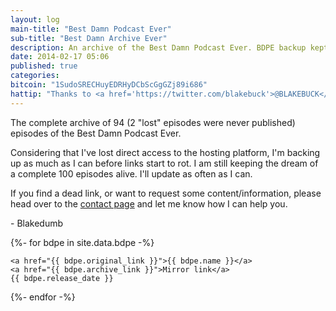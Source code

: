 ```yaml
---
layout: log
main-title: "Best Damn Podcast Ever"
sub-title: "Best Damn Archive Ever"
description: An archive of the Best Damn Podcast Ever. BDPE backup kept for the enlightenment of the alien overlords. Blake Buck holds all copyright. Posted for archival purposes only.
date: 2014-02-17 05:06
published: true
categories: 
bitcoin: "1SudoSRECHuyEDRHyDCbScGgGZj89i686"
hattip: "Thanks to <a href='https://twitter.com/blakebuck'>@BLAKEBUCK</a>, <a href='https://twitter.com/willrmiller'>@WillRMiller</a> and <a href='https://twitter.com/dojotron_jt'>@dojotron_jt</a> for bringing the HEAT" 
---
```


The complete archive of 94 (2 "lost" episodes were never published) episodes of the Best Damn Podcast Ever.<!--more-->

Considering that I've lost direct access to the hosting platform, I'm backing up as much as I can before links start to rot. I am still keeping the dream of a complete 100 episodes alive. I'll update as often as I can.

If you find a dead link, or want to request some content/information, please head over to the [contact page](https://sush.us/contact/) and let me know how I can help you.

\- Blakedumb

{%- for bdpe in site.data.bdpe -%}

	<a href="{{ bdpe.original_link }}">{{ bdpe.name }}</a>
	<a href="{{ bdpe.archive_link }}">Mirror link</a> 
	{{ bdpe.release_date }}
	
{%- endfor -%}
